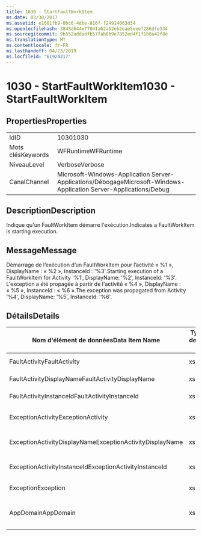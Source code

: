 ```yaml
---
title: 1030 - StartFaultWorkItem
ms.date: 03/30/2017
ms.assetid: e1601fb9-0bc6-4dbe-816f-f24914063d34
ms.openlocfilehash: 3848d644e77041a62a52eb2eae5eeef286dfe334
ms.sourcegitcommit: 9b552addadfb57fab0b9e7852ed4f1f1b8a42f8e
ms.translationtype: MT
ms.contentlocale: fr-FR
ms.lasthandoff: 04/23/2019
ms.locfileid: "61924317"
---
```

# <a name="1030---startfaultworkitem"></a><span data-ttu-id="06426-102">1030 - StartFaultWorkItem</span><span class="sxs-lookup"><span data-stu-id="06426-102">1030 - StartFaultWorkItem</span></span>
## <a name="properties"></a><span data-ttu-id="06426-103">Properties</span><span class="sxs-lookup"><span data-stu-id="06426-103">Properties</span></span>  
  
|||  
|-|-|  
|<span data-ttu-id="06426-104">Id</span><span class="sxs-lookup"><span data-stu-id="06426-104">ID</span></span>|<span data-ttu-id="06426-105">1030</span><span class="sxs-lookup"><span data-stu-id="06426-105">1030</span></span>|  
|<span data-ttu-id="06426-106">Mots clés</span><span class="sxs-lookup"><span data-stu-id="06426-106">Keywords</span></span>|<span data-ttu-id="06426-107">WFRuntime</span><span class="sxs-lookup"><span data-stu-id="06426-107">WFRuntime</span></span>|  
|<span data-ttu-id="06426-108">Niveau</span><span class="sxs-lookup"><span data-stu-id="06426-108">Level</span></span>|<span data-ttu-id="06426-109">Verbose</span><span class="sxs-lookup"><span data-stu-id="06426-109">Verbose</span></span>|  
|<span data-ttu-id="06426-110">Canal</span><span class="sxs-lookup"><span data-stu-id="06426-110">Channel</span></span>|<span data-ttu-id="06426-111">Microsoft-Windows-Application Server-Applications/Débogage</span><span class="sxs-lookup"><span data-stu-id="06426-111">Microsoft-Windows-Application Server-Applications/Debug</span></span>|  
  
## <a name="description"></a><span data-ttu-id="06426-112">Description</span><span class="sxs-lookup"><span data-stu-id="06426-112">Description</span></span>  
 <span data-ttu-id="06426-113">Indique qu'un FaultWorkItem démarre l'exécution.</span><span class="sxs-lookup"><span data-stu-id="06426-113">Indicates a FaultWorkItem is starting execution.</span></span>  
  
## <a name="message"></a><span data-ttu-id="06426-114">Message</span><span class="sxs-lookup"><span data-stu-id="06426-114">Message</span></span>  
 <span data-ttu-id="06426-115">Démarrage de l’exécution d’un FaultWorkItem pour l’activité « %1 », DisplayName : « %2 », InstanceId : '%3'.</span><span class="sxs-lookup"><span data-stu-id="06426-115">Starting execution of a FaultWorkItem for Activity '%1', DisplayName: '%2', InstanceId: '%3'.</span></span>  <span data-ttu-id="06426-116">L'exception a été propagée à partir de l'activité « %4 », DisplayName : « %5 », InstanceId : « %6 ».</span><span class="sxs-lookup"><span data-stu-id="06426-116">The exception was propagated from Activity '%4', DisplayName: '%5', InstanceId: '%6'.</span></span>  
  
## <a name="details"></a><span data-ttu-id="06426-117">Détails</span><span class="sxs-lookup"><span data-stu-id="06426-117">Details</span></span>  
  
|<span data-ttu-id="06426-118">Nom d'élément de données</span><span class="sxs-lookup"><span data-stu-id="06426-118">Data Item Name</span></span>|<span data-ttu-id="06426-119">Type d'élément de données</span><span class="sxs-lookup"><span data-stu-id="06426-119">Data Item Type</span></span>|<span data-ttu-id="06426-120">Description</span><span class="sxs-lookup"><span data-stu-id="06426-120">Description</span></span>|  
|--------------------|--------------------|-----------------|  
|<span data-ttu-id="06426-121">FaultActivity</span><span class="sxs-lookup"><span data-stu-id="06426-121">FaultActivity</span></span>|<span data-ttu-id="06426-122">xs:string</span><span class="sxs-lookup"><span data-stu-id="06426-122">xs:string</span></span>|<span data-ttu-id="06426-123">Nom de type de l'activité d'erreur.</span><span class="sxs-lookup"><span data-stu-id="06426-123">The type name of the fault activity.</span></span>|  
|<span data-ttu-id="06426-124">FaultActivityDisplayName</span><span class="sxs-lookup"><span data-stu-id="06426-124">FaultActivityDisplayName</span></span>|<span data-ttu-id="06426-125">xs:string</span><span class="sxs-lookup"><span data-stu-id="06426-125">xs:string</span></span>|<span data-ttu-id="06426-126">Nom complet de l'activité d'erreur.</span><span class="sxs-lookup"><span data-stu-id="06426-126">The display name of the fault activity.</span></span>|  
|<span data-ttu-id="06426-127">FaultActivityInstanceId</span><span class="sxs-lookup"><span data-stu-id="06426-127">FaultActivityInstanceId</span></span>|<span data-ttu-id="06426-128">xs:string</span><span class="sxs-lookup"><span data-stu-id="06426-128">xs:string</span></span>|<span data-ttu-id="06426-129">ID d'instance de l'activité d'erreur.</span><span class="sxs-lookup"><span data-stu-id="06426-129">The instance id of the fault activity.</span></span>|  
|<span data-ttu-id="06426-130">ExceptionActivity</span><span class="sxs-lookup"><span data-stu-id="06426-130">ExceptionActivity</span></span>|<span data-ttu-id="06426-131">xs:string</span><span class="sxs-lookup"><span data-stu-id="06426-131">xs:string</span></span>|<span data-ttu-id="06426-132">Nom de type de l'activité qui a levé l'exception.</span><span class="sxs-lookup"><span data-stu-id="06426-132">The type name of the activity that threw the exception.</span></span>|  
|<span data-ttu-id="06426-133">ExceptionActivityDisplayName</span><span class="sxs-lookup"><span data-stu-id="06426-133">ExceptionActivityDisplayName</span></span>|<span data-ttu-id="06426-134">xs:string</span><span class="sxs-lookup"><span data-stu-id="06426-134">xs:string</span></span>|<span data-ttu-id="06426-135">Nom complet de l'activité qui a levé l'exception.</span><span class="sxs-lookup"><span data-stu-id="06426-135">The display name of the activity that threw the exception.</span></span>|  
|<span data-ttu-id="06426-136">ExceptionActivityInstanceId</span><span class="sxs-lookup"><span data-stu-id="06426-136">ExceptionActivityInstanceId</span></span>|<span data-ttu-id="06426-137">xs:string</span><span class="sxs-lookup"><span data-stu-id="06426-137">xs:string</span></span>|<span data-ttu-id="06426-138">ID d'instance de l'activité ayant levé l'exception.</span><span class="sxs-lookup"><span data-stu-id="06426-138">The instance id of the activity that threw the exception.</span></span>|  
|<span data-ttu-id="06426-139">Exception</span><span class="sxs-lookup"><span data-stu-id="06426-139">Exception</span></span>|<span data-ttu-id="06426-140">xs:string</span><span class="sxs-lookup"><span data-stu-id="06426-140">xs:string</span></span>|<span data-ttu-id="06426-141">Détails de l'exception</span><span class="sxs-lookup"><span data-stu-id="06426-141">The exception details for the exception</span></span>|  
|<span data-ttu-id="06426-142">AppDomain</span><span class="sxs-lookup"><span data-stu-id="06426-142">AppDomain</span></span>|<span data-ttu-id="06426-143">xs:string</span><span class="sxs-lookup"><span data-stu-id="06426-143">xs:string</span></span>|<span data-ttu-id="06426-144">Chaîne retournée par AppDomain.CurrentDomain.FriendlyName.</span><span class="sxs-lookup"><span data-stu-id="06426-144">The string returned by AppDomain.CurrentDomain.FriendlyName.</span></span>|
